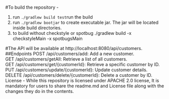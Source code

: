 


#To build the repository -  

1. run `./gradlew build test`run the build
2. run `./gradlew bootjar` to create executable jar. The jar will be located inside build directories.
3. to build without checkstyle or spotbug ./gradlew build -x checkstyleMain -x spotbugsMain

#The API will be available at http://localhost:8080/api/customers.
##Endpoints
POST /api/customers/add: Add a new customer. \
GET /api/customers/getAll: Retrieve a list of all customers. \
GET /api/customers/get/{customerId}: Retrieve a specific customer by ID. \
PUT /api/customers/update/{customerId}: Update customer details. \
DELETE /api/customers/delete/{customerId}: Delete a customer by ID. 
License - 
While this repository is licensed under APACHE 2.0 license, It is mandatory for users to share the readme.md and License file along with the changes they do in the contents.
